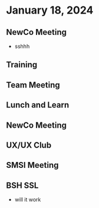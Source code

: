 # January 18, 2024

## NewCo Meeting
- sshhh

## Training

## Team Meeting

## Lunch and Learn

## NewCo Meeting

## UX/UX Club

## SMSI Meeting

## BSH SSL
- will it work
